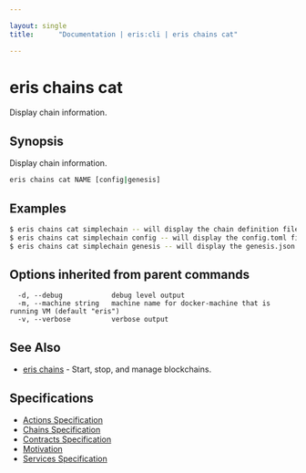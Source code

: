 ```yaml
---

layout: single
title:      "Documentation | eris:cli | eris chains cat"

---
```


# eris chains cat

Display chain information.

## Synopsis

Display chain information.

```bash
eris chains cat NAME [config|genesis]
```

## Examples

```bash
$ eris chains cat simplechain -- will display the chain definition file
$ eris chains cat simplechain config -- will display the config.toml file from inside the container
$ eris chains cat simplechain genesis -- will display the genesis.json file from the container
```

## Options inherited from parent commands

```
  -d, --debug            debug level output
  -m, --machine string   machine name for docker-machine that is running VM (default "eris")
  -v, --verbose          verbose output
```

## See Also

* [eris chains](/docs/documentation/cli/0.11.3/eris_chains/)	 - Start, stop, and manage blockchains.

## Specifications

* [Actions Specification](/docs/documentation/cli/0.11.3/actions_specification/)
* [Chains Specification](/docs/documentation/cli/0.11.3/chains_specification/)
* [Contracts Specification](/docs/documentation/cli/0.11.3/contracts_specification/)
* [Motivation](/docs/documentation/cli/0.11.3/motivation/)
* [Services Specification](/docs/documentation/cli/0.11.3/services_specification/)

